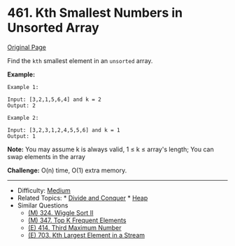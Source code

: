# 461. Kth Smallest Numbers in Unsorted Array

[Original Page](https://leetcode.com/problems/kth-largest-element-in-an-array/)

Find the `kth` smallest element in an `unsorted` array. 

**Example:** 
```
Example 1:

Input: [3,2,1,5,6,4] and k = 2
Output: 2

Example 2:

Input: [3,2,3,1,2,4,5,5,6] and k = 1
Output: 1
```

**Note:**
You may assume k is always valid, 1 ≤ k ≤ array's length;
You can swap elements in the array   

**Challenge:**
O(n) time, O(1) extra memory.
 
---

* Difficulty: [Medium](https://leetcode.com/problemset/all/?difficulty=medium)
* Related Topics: * [Divide and Conquer](https://leetcode.com/tag/divide-and-conquer/) * [Heap](https://leetcode.com/tag/heap/)
* Similar Questions 
  * [(M) 324. Wiggle Sort II](https://leetcode.com/problems/wiggle-sort-ii/)
  * [(M) 347. Top K Frequent Elements](https://leetcode.com/problems/top-k-frequent-elements/)
  * [(E) 414. Third Maximum Number](https://leetcode.com/problems/third-maximum-number/)
  * [(E) 703. Kth Largest Element in a Stream](https://leetcode.com/problems/kth-largest-element-in-a-stream/)

